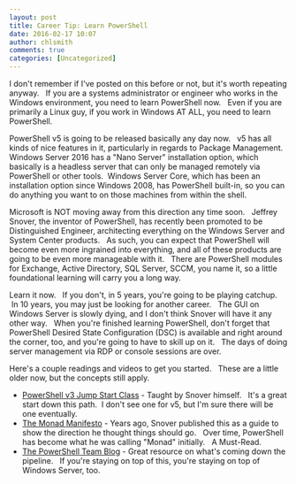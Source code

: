```yaml
---
layout: post
title: Career Tip: Learn PowerShell
date: 2016-02-17 10:07
author: chlsmith
comments: true
categories: [Uncategorized]
---
```

I don't remember if I've posted on this before or not, but it's worth repeating anyway.   If you are a systems administrator or engineer who works in the Windows environment, you need to learn PowerShell now.   Even if you are primarily a Linux guy, if you work in Windows AT ALL, you need to learn PowerShell.

PowerShell v5 is going to be released basically any day now.   v5 has all kinds of nice features in it, particularly in regards to Package Management.   Windows Server 2016 has a "Nano Server" installation option, which basically is a headless server that can only be managed remotely via PowerShell or other tools.  Windows Server Core, which has been an installation option since Windows 2008, has PowerShell built-in, so you can do anything you want to on those machines from within the shell.

Microsoft is NOT moving away from this direction any time soon.   Jeffrey Snover, the inventor of PowerShell, has recently been promoted to be Distinguished Engineer, architecting everything on the Windows Server and System Center products.   As such, you can expect that PowerShell will become even more ingrained into everything, and all of these products are going to be even more manageable with it.   There are PowerShell modules for Exchange, Active Directory, SQL Server, SCCM, you name it, so a little foundational learning will carry you a long way.

Learn it now.   If you don't, in 5 years, you're going to be playing catchup.  In 10 years, you may just be looking for another career.   The GUI on Windows Server is slowly dying, and I don't think Snover will have it any other way.   When you're finished learning PowerShell, don't forget that PowerShell Desired State Configuration (DSC) is available and right around the corner, too, and you're going to have to skill up on it.   The days of doing server management via RDP or console sessions are over.

Here's a couple readings and videos to get you started.   These are a little older now, but the concepts still apply.
<ul>
	<li><a href="https://mva.microsoft.com/en-US/training-courses/getting-started-with-powershell-30-jump-start-8276">PowerShell v3 Jump Start Class</a> - Taught by Snover himself.   It's a great start down this path.  I don't see one for v5, but I'm sure there will be one eventually.</li>
	<li><a href="http://www.jsnover.com/Docs/MonadManifesto.pdf">The Monad Manifesto</a> - Years ago, Snover published this as a guide to show the direction he thought things should go.   Over time, PowerShell has become what he was calling "Monad" initially.   A Must-Read.</li>
	<li><a href="https://blogs.msdn.microsoft.com/powershell/">The PowerShell Team Blog</a> - Great resource on what's coming down the pipeline.   If you're staying on top of this, you're staying on top of Windows Server, too.</li>
</ul>
&nbsp;
